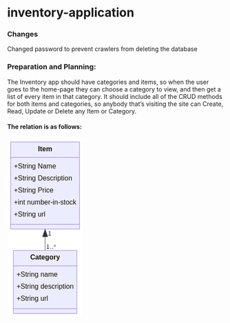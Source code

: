 # inventory-application

### Changes
Changed password to prevent crawlers from deleting the database

### Preparation and Planning:
The Inventory app should have categories and items, so when the user goes to the home-page they can choose a category to view, and then get a list of every item in that category. It should include all of the CRUD methods for both items and categories, so anybody that’s visiting the site can Create, Read, Update or Delete any Item or Category.

#### The relation is as follows:
![alt text](https://github.com/rinuya/inventory-application/blob/main/mermaid-diagram-20220611113835.png?raw=true)
